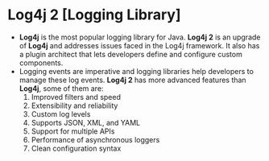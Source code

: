 # Log4j 2 [Logging Library]

- **Log4j** is the most popular logging library for Java. **Log4j 2** is an upgrade of **Log4j** and addresses issues faced in the Log4j framework. It also has a plugin architect that lets developers define and configure custom components.
- Logging events are imperative and logging libraries help developers to manage these log events. **Log4j 2** has more advanced features than **Log4j**, some of them are:
  1. Improved filters and speed
  2. Extensibility and reliability
  3. Custom log levels
  4. Supports JSON, XML, and YAML
  5. Support for multiple APIs
  6. Performance of asynchronous loggers
  7. Clean configuration syntax
